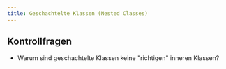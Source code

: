 ```yaml
---
title: Geschachtelte Klassen (Nested Classes)
---
```


## Kontrollfragen
- Warum sind geschachtelte Klassen keine "richtigen" inneren Klassen?
